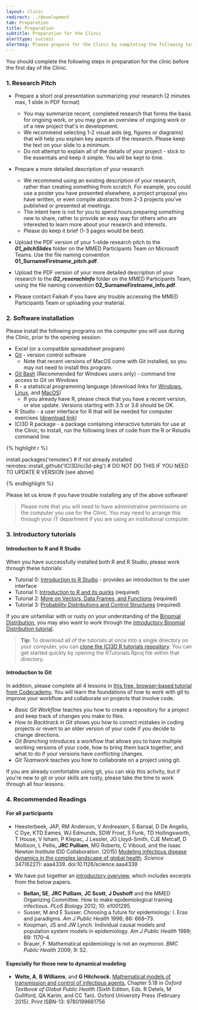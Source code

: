 ```yaml
---
layout: clinic
redirect: ../development
tab: Preparation
title: Preparation
subtitle: Preparation for the Clinic
alerttype: success
alertmsg: Please prepare for the Clinic by completing the following tasks. <b>You will need to be logged into your GitHub account to access some of the materials linked below.</b>
---
```


You should complete the following steps in preparation for the clinic before the first day of the Clinic.

### 1. Research Pitch

- Prepare a short oral presentation summarizing your research (2 minutes max, 1 slide in PDF format)
    - You may summarize recent, completed research that forms the basis for ongoing work, or you may give an overview of ongoing work or of a new project that's in development.
    - We recommend selecting 1-2 visual aids (eg, figures or diagrams) that will help you explain key aspects of the research. Please keep the text on your slide to a minimum.
    - Do not attempt to explain all of the details of your project - stick to the essentials and keep it simple. You will be kept to time.

- Prepare a more detailed description of your research
    - We recommend using an existing description of your research, rather than creating something from scratch. For example, you could use a poster you have presented elsewhere, a project proposal you have written, or even compile abstracts from 2-3 projects you've published or presented at meetings.
    - The intent here is not for you to spend hours preparing something new to share, rather to provide an easy way for others who are interested to learn more about your research and interests.
    - Please do keep it brief (1-3 pages would be best).

- Upload the PDF version of your 1-slide research pitch to the **_01_pitchSlides_** folder on the MMED Participants Team on Microsoft Teams. Use the file naming convention **01_SurnameFirstname_pitch.pdf**.
- Upload the PDF version of your more detailed description of your research to the **_02_reserachInfo_** folder on the MMED Participants Team, using the file naming convention **02_SurnameFirstname_info.pdf**.
- Please contact Faikah if you have any trouble accessing the MMED Participants Team or uploading your material.

### <a id="#Software"></a> 2. Software installation

Please install the following programs on the computer you will use during the Clinic, prior to the opening session:

- Excel (or a compatible spreadsheet program)
- [Git](http://git-scm.com/) - version control software
    - Note that recent versions of MacOS come with Git installed, so you may not need to install this program.
- [Git Bash](http://msysgit.github.io/) (Recommended for Windows users only) -  command line access to Git on Windows
- R - a statistical programming language (download links for [Windows](http://cran.r-project.org/bin/windows/base/), [Linux](http://cran.r-project.org/bin/linux/), and [MacOS](http://cran.r-project.org/bin/macosx/))
    - If you already have R, please check that you have a recent version, or else update. Versions starting with 3.5 or 3.6 should be OK.
- R Studio - a user interface for R that will be needed for computer exercises ([download link](http://www.rstudio.com/products/rstudio/download/))
- ICI3D R package - a package containing interactive tutorials for use at the Clinic; to install, run the following lines of code from the R or Rstudio command line:

<div class="row">
<div class="col-lg-1">
</div>
<div class="col-lg-10">
{% highlight r %}

install.packages('remotes') # if not already installed
remotes::install_github('ICI3D/ici3d-pkg') # DO NOT DO THIS IF YOU NEED TO UPDATE R VERSION (see above)

{% endhighlight %}
</div>
<div class="col-lg-1">
</div>
</div>

Please let us know if you have trouble installing any of the above software!

> Please note that you will need to have administrative permissions on the computer you use for the Clinic. You may need to arrange this through your IT department if you are using an institutional computer.

### 3. Introductory tutorials

#### **Introduction to R and R Studio**

When you have successfully installed both R and R Studio, please work through these tutorials:

- Tutorial 0: [Introduction to R Studio](https://raw.githubusercontent.com/ICI3D/RTutorials/master/introRstudio.R) - provides an introduction to the user interface
- Tutorial 1: [Introduction to R and its quirks](https://raw.githubusercontent.com/ICI3D/RTutorials/master/ICI3D_RTutorial_1.R) (required)
- Tutorial 2: [More on Vectors, Data Frames, and Functions](https://raw.githubusercontent.com/ICI3D/RTutorials/master/ICI3D_RTutorial_2.R) (required)
- Tutorial 3: [Probability Distributions and Control Structures](https://raw.githubusercontent.com/ICI3D/RTutorials/master/ICI3D_RTutorial_3.R) (required)

If you are unfamiliar with or rusty on your understanding of the [Binomial Distribution](http://en.wikipedia.org/wiki/Binomial_distribution), you may also want to work through the [introductory Binomial Distribution tutorial](https://raw.githubusercontent.com/ICI3D/RTutorials/master/binomialDistribution.R).

> **Tip:** To download all of the tutorials at once into a single directory on your computer, you can [clone the ICI3D R tutorials repository](https://github.com/ICI3D/RTutorials.git). You can get started quickly by opening the RTutorials.Rproj file within that directory.

#### **Introduction to Git**

In addition, please complete all 4 lessons in [this free, browser-based tutorial from Codecademy](https://www.codecademy.com/learn/learn-git). You will learn the foundations of how to work with git to improve your workflow and collaborate on projects that involve code.

- _Basic Git Workflow_ teaches you how to create a repository for a project and keep track of changes you make to files.
- _How to Backtrack in Git_ shows you how to correct mistakes in coding projects or revert to an older version of your code if you decide to change directions.
- _Git Branching_ introduces a workflow that allows you to have multiple working versions of your code, how to bring them back together, and what to do if your versions have conflicting changes.
- _Git Teamwork_ teaches you how to collaborate on a project using git.

If you are already comfortable using git, you can skip this activity, but if you're new to git or your skills are rusty, please take the time to work through all four lessons.

### 4. Recommended Readings

#### For all participants

- Heesterbeek, JAP, RM Anderson, V Andreasen, S Bansal,
D De Angelis, C Dye, KTD Eames, WJ Edmunds,
SDW Frost, S Funk, TD Hollingsworth, T House, V Isham, P Klepac, J Lessler, JO Lloyd-Smith, CJE Metcalf, D Mollison, L Pellis, **JRC Pulliam**, MG Roberts,
C Viboud, and the Isaac Newton Institute IDD Collaboration. (2015) [Modeling infectious disease dynamics in the complex landscape of global health][Heesterbeek2015]. _Science_ 347(6227): aaa4339. doi:10.1126/science.aaa4339
- We have put together an [introductory overview][ICI3Dintro], which includes excerpts from the below papers.

    - **Bellan, SE**, **JRC Pulliam**, **JC Scott**, **J Dushoff** and the MMED Organizing Committee. How to make epidemiological training infectious. _PLoS Biology_ 2012; 10: e1001295.
    - Susser, M and E Susser. Choosing a future for epidemiology: I. Eras and paradigms. _Am J Public Health_ 1996; 86: 668–73.
    - Koopman, JS and JW Lynch. Individual causal models and population system models in epidemiology. _Am J Public Health_ 1999; 89: 1170–4.
    - Brauer, F. Mathematical epidemiology is not an oxymoron. _BMC Public Health_ 2009; 9: S2.

#### Especially for those new to dynamical modeling

- **Welte, A**, **B Williams**, and **G Hitchcock**. [Mathematical models of transmission and control of infectious agents][WelteWilliamsHitchcock], Chapter 5.18 in _Oxford Textbook of Global Public Health_ (Sixth Edition, Eds. R Detels, M Gulliford, QA Karim, and CC Tan). Oxford University Press  (February 2015). Print ISBN-13: 9780199661756

[Heesterbeek2015]: https://github.com/ICI3D/MMEDparticipants/raw/master/Readings/Heesterbeek2015.pdf
[WelteWilliamsHitchcock]:  https://github.com/ICI3D/MMEDparticipants/raw/master/Readings/WelteWilliamsHitchcock.pdf
[ICI3Dintro]: https://github.com/ICI3D/MMEDparticipants/raw/master/Readings/ICI3Dintro.pdf
